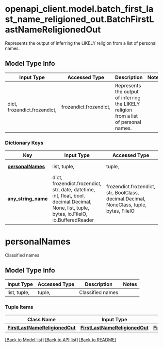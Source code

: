 # openapi_client.model.batch_first_last_name_religioned_out.BatchFirstLastNameReligionedOut

Represents the output of inferring the LIKELY religion from a list of personal names.

## Model Type Info
Input Type | Accessed Type | Description | Notes
------------ | ------------- | ------------- | -------------
dict, frozendict.frozendict,  | frozendict.frozendict,  | Represents the output of inferring the LIKELY religion from a list of personal names. | 

### Dictionary Keys
Key | Input Type | Accessed Type | Description | Notes
------------ | ------------- | ------------- | ------------- | -------------
**[personalNames](#personalNames)** | list, tuple,  | tuple,  | Classified names | [optional] 
**any_string_name** | dict, frozendict.frozendict, str, date, datetime, int, float, bool, decimal.Decimal, None, list, tuple, bytes, io.FileIO, io.BufferedReader | frozendict.frozendict, str, BoolClass, decimal.Decimal, NoneClass, tuple, bytes, FileIO | any string name can be used but the value must be the correct type | [optional]

# personalNames

Classified names

## Model Type Info
Input Type | Accessed Type | Description | Notes
------------ | ------------- | ------------- | -------------
list, tuple,  | tuple,  | Classified names | 

### Tuple Items
Class Name | Input Type | Accessed Type | Description | Notes
------------- | ------------- | ------------- | ------------- | -------------
[**FirstLastNameReligionedOut**](FirstLastNameReligionedOut.md) | [**FirstLastNameReligionedOut**](FirstLastNameReligionedOut.md) | [**FirstLastNameReligionedOut**](FirstLastNameReligionedOut.md) |  | 

[[Back to Model list]](../../README.md#documentation-for-models) [[Back to API list]](../../README.md#documentation-for-api-endpoints) [[Back to README]](../../README.md)

